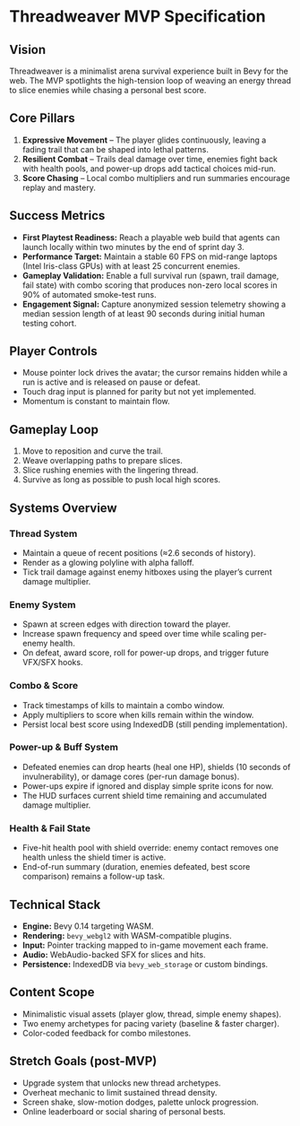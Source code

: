 # Threadweaver MVP Specification

## Vision
Threadweaver is a minimalist arena survival experience built in Bevy for the web. The MVP spotlights the high-tension loop of weaving an energy thread to slice enemies while chasing a personal best score.

## Core Pillars
1. **Expressive Movement** – The player glides continuously, leaving a fading trail that can be shaped into lethal patterns.
2. **Resilient Combat** – Trails deal damage over time, enemies fight back with health pools, and power-up drops add tactical choices mid-run.
3. **Score Chasing** – Local combo multipliers and run summaries encourage replay and mastery.

## Success Metrics
- **First Playtest Readiness:** Reach a playable web build that agents can launch locally within two minutes by the end of sprint day 3.
- **Performance Target:** Maintain a stable 60 FPS on mid-range laptops (Intel Iris-class GPUs) with at least 25 concurrent enemies.
- **Gameplay Validation:** Enable a full survival run (spawn, trail damage, fail state) with combo scoring that produces non-zero local scores in 90% of automated smoke-test runs.
- **Engagement Signal:** Capture anonymized session telemetry showing a median session length of at least 90 seconds during initial human testing cohort.

## Player Controls
- Mouse pointer lock drives the avatar; the cursor remains hidden while a run is active and is released on pause or defeat.
- Touch drag input is planned for parity but not yet implemented.
- Momentum is constant to maintain flow.

## Gameplay Loop
1. Move to reposition and curve the trail.
2. Weave overlapping paths to prepare slices.
3. Slice rushing enemies with the lingering thread.
4. Survive as long as possible to push local high scores.

## Systems Overview
### Thread System
- Maintain a queue of recent positions (≈2.6 seconds of history).
- Render as a glowing polyline with alpha falloff.
- Tick trail damage against enemy hitboxes using the player’s current damage multiplier.

### Enemy System
- Spawn at screen edges with direction toward the player.
- Increase spawn frequency and speed over time while scaling per-enemy health.
- On defeat, award score, roll for power-up drops, and trigger future VFX/SFX hooks.

### Combo & Score
- Track timestamps of kills to maintain a combo window.
- Apply multipliers to score when kills remain within the window.
- Persist local best score using IndexedDB (still pending implementation).

### Power-up & Buff System
- Defeated enemies can drop hearts (heal one HP), shields (10 seconds of invulnerability), or damage cores (per-run damage bonus).
- Power-ups expire if ignored and display simple sprite icons for now.
- The HUD surfaces current shield time remaining and accumulated damage multiplier.

### Health & Fail State
- Five-hit health pool with shield override: enemy contact removes one health unless the shield timer is active.
- End-of-run summary (duration, enemies defeated, best score comparison) remains a follow-up task.

## Technical Stack
- **Engine:** Bevy 0.14 targeting WASM.
- **Rendering:** `bevy_webgl2` with WASM-compatible plugins.
- **Input:** Pointer tracking mapped to in-game movement each frame.
- **Audio:** WebAudio-backed SFX for slices and hits.
- **Persistence:** IndexedDB via `bevy_web_storage` or custom bindings.

## Content Scope
- Minimalistic visual assets (player glow, thread, simple enemy shapes).
- Two enemy archetypes for pacing variety (baseline & faster charger).
- Color-coded feedback for combo milestones.

## Stretch Goals (post-MVP)
- Upgrade system that unlocks new thread archetypes.
- Overheat mechanic to limit sustained thread density.
- Screen shake, slow-motion dodges, palette unlock progression.
- Online leaderboard or social sharing of personal bests.
